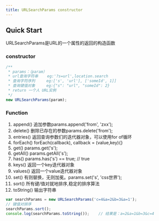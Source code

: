 ```yaml
---
title: URLSearchParams constructor
---
```



## Quick Start
URLSearchParams是URL的一个属性的返回的构造函数

### constructor
``` javascript
/**
 * params：（param）
 * url查询字符串    eg:'?s=url',location.search
 * 查询字符序列     eg:['s', 'url'], ['someId', 1]]
 * 查询键值对象     eg:{"s": "url", "someId": 2}
 * return 一个人 URL实例
 */  
new URLSearchParams(param);
```

### Function

1. append()     追加参数params.append('from', 'zxx');
2. delete()     删除已存在的参数params.delete('from');
3. entries()    返回查询参数们的迭代器对象，可以使用for of循环
4. forEach()    forEach(callback), callback = (value,key){}
5. get()        params.get('s');
6. getAll()     params.getAll('s');
7. has()        params.has('s') == true;    // true
8. keys()       返回一个key迭代器对象
9. values()     返回一个value迭代器对象
10. set()       有则替换，无则加冕。params.set('s', 'css世界');
11. sort()      所有键/值对就地排序,稳定的排序算法
12. toString()  输出字符串

``` javascript
var searchParams = new URLSearchParams('c=4&a=2&b=3&a=1'); 
// 键值对排序
searchParams.sort();
console.log(searchParams.toString());    // 结果是：a=2&a=1&b=3&c=4
```